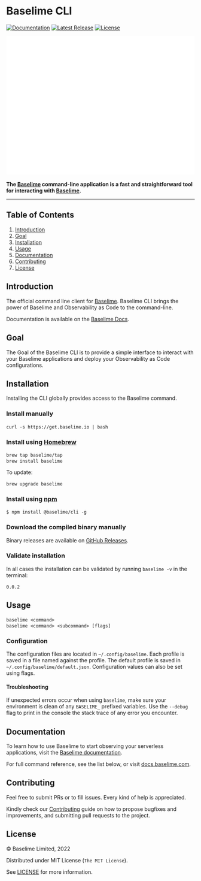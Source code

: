 # Baselime CLI

[![Documentation][docs_badge]][docs]
[![Latest Release][release_badge]][release]
[![License][license_badge]][license]

[![Baselime - Developer-First Observability for Serverless](./images/cli-demo.svg)](https://baselime.io?utm_campaign=baselime-baselime-cli-github-repo&utm_source=github.com&utm_medium=top-banner)

**The [Baselime](https://baselime.io) command-line application is a fast and
straightforward tool for interacting with [Baselime](https://baselime.io).**

---

## Table of Contents

1. [Introduction](#introduction)
1. [Goal](#Goal)
1. [Installation](#installation)
1. [Usage](#usage)
1. [Documentation](#documentation)
1. [Contributing](#contributing)
1. [License](#license)

## Introduction

The official command line client for [Baselime](https://baselime.io/). Baselime CLI
brings the power of Baselime and Observability as Code to the command-line.

Documentation is available on the [Baselime Docs](https://docs.baselime.io/cli/overview/).

## Goal

The Goal of the Baselime CLI is to provide a simple interface to interact with your Baselime
applications and deploy your Observability as Code configurations. 

## Installation

Installing the CLI globally provides access to the Baselime command.

### Install manually

```shell
curl -s https://get.baselime.io | bash
```

### Install using [Homebrew](https://brew.sh)

```shell
brew tap baselime/tap
brew install baselime
```

To update:

```shell
brew upgrade baselime
```

### Install using [npm](npmjs.com/)

```shell
$ npm install @baselime/cli -g
```

### Download the compiled binary manually

Binary releases are available on
[GitHub Releases](https://github.com/baselime/cli/releases/latest).

### Validate installation

In all cases the installation can be validated by running `baselime -v` in the
terminal:

```shell
0.0.2
```

## Usage

```shell
baselime <command>
baselime <command> <subcommand> [flags]
```

### Configuration

The configuration files are located in `~/.config/baselime`. Each profile is saved in a file named against the profile.
The default profile is saved in `~/.config/baselime/default.json`.
Configuration values can also be set using flags.

#### Troubleshooting

If unexpected errors occur when using `baselime`,
make sure your environment is clean of any `BASELIME_` prefixed variables.
Use the `--debug` flag to print in the console the stack trace of any error you encounter.

## Documentation

To learn how to use Baselime to start observing your serverless applications, visit the
[Baselime documentation](https://docs.baselime.io/).

For full command reference, see the list below, or visit
[docs.baselime.com](https://baselime.io/docs/reference/cli).

## Contributing

Feel free to submit PRs or to fill issues. Every kind of help is appreciated. 

Kindly check our [Contributing](Contributing.md) guide on how to propose
bugfixes and improvements, and submitting pull requests to the project.

## License

&copy; Baselime Limited, 2022

Distributed under MIT License (`The MIT License`).

See [LICENSE](LICENSE) for more information.

<!-- Badges -->

[docs]: https://docs.baselime.io
[docs_badge]: https://img.shields.io/badge/docs-reference-blue.svg?style=flat-square
[release]: https://github.com/baselime/cli/releases/latest
[release_badge]: https://img.shields.io/github/release/baselime/cli.svg?style=flat-square&ghcache=unused
[license]: https://opensource.org/licenses/MIT
[license_badge]: https://img.shields.io/github/license/baselime/cli.svg?color=blue&style=flat-square&ghcache=unused
